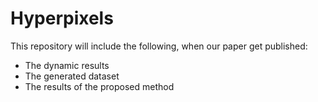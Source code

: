 # Hyperpixels
This repository will include the following, when our paper get published:
* The dynamic results
* The generated dataset
* The results of the proposed method
